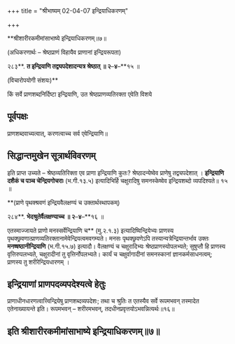 +++
title = "श्रीभाष्यम् 02-04-07 इन्द्रियाधिकरणम्"

+++
<div claऽऽ="elementor-widget-container">

**श्रीशारीरकमीमांसाभाष्ये इन्द्रियाधिकरणम्॥७॥

(अधिकरणार्थः – श्रेष्ठप्राणं विहायैव प्राणानां इन्द्रियरूपता)

२८३**. **त इन्द्रियाणि तद्व्यपदेशादन्यत्र श्रेष्ठात् ॥ २**–**४**–**१५ ॥

(विचारोपयोगी संशयः)**

किं सर्वे प्राणशब्दनिर्दिष्टा इन्द्रियाणि, उत श्रेष्ठप्राणव्यतिरक्ता एवेति विशये

## पूर्वपक्षः

प्राणशब्दवाच्यत्वात्, करणत्वाच्च सर्व एवेन्द्रियाणि॥

## सिद्धान्तमुखेन सूत्रार्थविवरणम्

इति प्राप्त उच्यते – श्रेष्ठव्यतिरिक्ता एव प्राणा इन्द्रियाणि कुतः? श्रेष्ठादन्येष्वेव प्राणेषु तद्व्यपदेशात् । **इन्द्रियाणि दशैकं च पञ्च चेन्द्रियगोचराः** (भ.गी.१३.५) इत्यादिभिर्हि चक्षुरादिषु समनस्केष्वेव इन्द्रियशब्दो व्यपदिश्यते॥ १५ ॥

**(प्राणे पृथक्श्रवणं इन्द्रियवैलक्षण्यं च उक्तार्थस्थापकम्)

२८४**. **भेदश्रुतेर्वैलक्षण्याच्च ॥ २**–**४**–**१६ ॥

एतस्माज्जायते प्राणो मनस्सर्वेन्द्रियाणि च** (मु.२.१.३) इत्यादिष्विन्द्रियेभ्यः प्राणस्य पृथक्छ्रवणात्प्राणव्यतिरक्तानामेवेन्द्रियत्वमवगम्यते। मनसः पृथक्छ्रवणेऽपि तस्यान्यत्रेन्द्रियान्तर्भाव उक्तः **मनष्षष्ठानीन्द्रियाणि** (भ.गी.१५.७) इत्यादौ। वैलक्षण्यं च चक्षुरादिभ्यः श्रेष्ठप्राणस्योपलभ्यते; सुषुप्तौ हि प्राणस्य वृत्तिरुपलभ्यते, चक्षुरादीनां तु वृत्तिर्नोपलभ्यते। कार्यं च चक्षुर्वागादीनां समनस्कानां ज्ञानकर्मसाधनत्वम्; प्राणस्य तु शरीरेन्द्रियधारणम् ।

## इन्द्रियाणां प्राणपदव्यपदेश्यत्वे हेतुः

प्राणाधीनधारणत्वात्त्विन्द्रियेषु प्राणशब्दव्यपदेशः; तथा च श्रुतिः त एतस्यैव सर्वे रूपमभवन् तस्मादेत एतेनाख्यायन्ते इति। रूपमभवन् – शरीरमभवन्, तदधीनप्रवृत्तयोऽभवन्नित्यर्थः॥१६॥

## इति श्रीशारीरकमीमांसाभाष्ये इन्द्रियाधिकरणम्॥७॥

</div>
